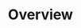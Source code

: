 ---
layout: single-page
id: overview
nav: true
nav-order: 1
title: Overview
intro: this is my home page

banner:
  content: >
    <div class="container text--center">
      <div class="title banner-title">Desti&shy;nation Name</div>
      <div class="space--sm"></div>
      <a href="#offers" class="btn btn--lg btn--outline btn--outline-orange">See Offers</a>
    </div>
banner-attribution: "<a href=\"#photo-link\">Photo</a> by username / <a rel=\"nofollow\" href=\"https://creativecommons.org/licenses/by/2.0/\">CC BY</a>"
---